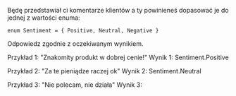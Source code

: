 Będę przedstawiał ci komentarze klientów a ty powinieneś dopasować je do jednej z wartości enuma:

`enum Sentiment = { Positive, Neutral, Negative }`

Odpowiedz zgodnie z oczekiwanym wynikiem.

Przykład 1: "Znakomity produkt w dobrej cenie!"
Wynik 1: Sentiment.Positive

Przykład 2: "Za te pieniądze raczej ok"
Wynik 2: Sentiment.Neutral

Przykład 3: "Nie polecam, nie działa"
Wynik 3: 
